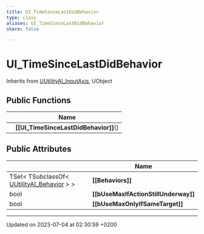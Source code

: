 ```yaml
---
title: UI_TimeSinceLastDidBehavior
type: class
aliases: UI_TimeSinceLastDidBehavior
share: false

---
```


# UI_TimeSinceLastDidBehavior





Inherits from [UUtilityAI_InputAxis](/docs/SDK/Source/Classes/classUUtilityAI__InputAxis.md), UObject

## Public Functions

|                | Name           |
| -------------- | -------------- |
| | **[[UI_TimeSinceLastDidBehavior]]**() |

## Public Attributes

|                | Name           |
| -------------- | -------------- |
| TSet< TSubclassOf< [UUtilityAI_Behavior](/docs/SDK/Source/Classes/classUUtilityAI__Behavior.md) > > | **[[Behaviors]]**  |
| bool | **[[bUseMaxIfActionStillUnderway]]**  |
| bool | **[[bUseMaxOnlyIfSameTarget]]**  |

-------------------------------

Updated on 2023-07-04 at 02:30:59 +0200